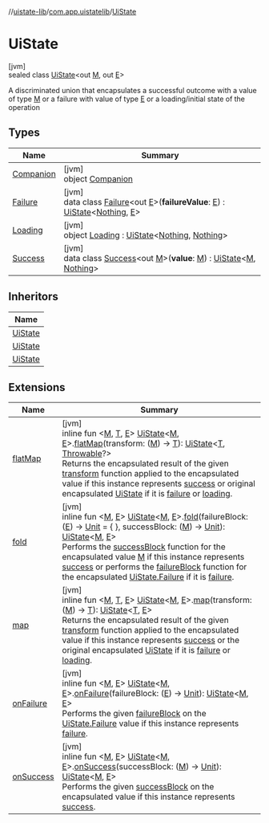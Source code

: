 //[uistate-lib](../../../index.md)/[com.app.uistatelib](../index.md)/[UiState](index.md)

# UiState

[jvm]\
sealed class [UiState](index.md)<out [M](index.md), out [E](index.md)>

A discriminated union that encapsulates a successful outcome with a value of type [M](index.md) or a failure with value of type [E](index.md) or a loading/initial state of the operation

## Types

| Name | Summary |
|---|---|
| [Companion](-companion/index.md) | [jvm]<br>object [Companion](-companion/index.md) |
| [Failure](-failure/index.md) | [jvm]<br>data class [Failure](-failure/index.md)<out [E](-failure/index.md)>(**failureValue**: [E](-failure/index.md)) : [UiState](index.md)<[Nothing](https://kotlinlang.org/api/latest/jvm/stdlib/kotlin/-nothing/index.html), [E](-failure/index.md)> |
| [Loading](-loading/index.md) | [jvm]<br>object [Loading](-loading/index.md) : [UiState](index.md)<[Nothing](https://kotlinlang.org/api/latest/jvm/stdlib/kotlin/-nothing/index.html), [Nothing](https://kotlinlang.org/api/latest/jvm/stdlib/kotlin/-nothing/index.html)> |
| [Success](-success/index.md) | [jvm]<br>data class [Success](-success/index.md)<out [M](-success/index.md)>(**value**: [M](-success/index.md)) : [UiState](index.md)<[M](-success/index.md), [Nothing](https://kotlinlang.org/api/latest/jvm/stdlib/kotlin/-nothing/index.html)> |

## Inheritors

| Name |
|---|
| [UiState](-success/index.md) |
| [UiState](-loading/index.md) |
| [UiState](-failure/index.md) |

## Extensions

| Name | Summary |
|---|---|
| [flatMap](../flat-map.md) | [jvm]<br>inline fun <[M](../flat-map.md), [T](../flat-map.md), [E](../flat-map.md)> [UiState](index.md)<[M](../flat-map.md), [E](../flat-map.md)>.[flatMap](../flat-map.md)(transform: ([M](../flat-map.md)) -> [T](../flat-map.md)): [UiState](index.md)<[T](../flat-map.md), [Throwable](https://kotlinlang.org/api/latest/jvm/stdlib/kotlin/-throwable/index.html)?><br>Returns the encapsulated result of the given [transform](../flat-map.md) function applied to the encapsulated value if this instance represents [success](-success/index.md) or original encapsulated [UiState](index.md) if it is [failure](-failure/index.md) or [loading](-loading/index.md). |
| [fold](../fold.md) | [jvm]<br>inline fun <[M](../fold.md), [E](../fold.md)> [UiState](index.md)<[M](../fold.md), [E](../fold.md)>.[fold](../fold.md)(failureBlock: ([E](../fold.md)) -> [Unit](https://kotlinlang.org/api/latest/jvm/stdlib/kotlin/-unit/index.html) = { }, successBlock: ([M](../fold.md)) -> [Unit](https://kotlinlang.org/api/latest/jvm/stdlib/kotlin/-unit/index.html)): [UiState](index.md)<[M](../fold.md), [E](../fold.md)><br>Performs the [successBlock](../fold.md) function for the encapsulated value [M](../fold.md) if this instance represents [success](-success/index.md) or performs the [failureBlock](../fold.md) function for the encapsulated [UiState.Failure](-failure/index.md) if it is [failure](-failure/index.md). |
| [map](../map.md) | [jvm]<br>inline fun <[M](../map.md), [T](../map.md), [E](../map.md)> [UiState](index.md)<[M](../map.md), [E](../map.md)>.[map](../map.md)(transform: ([M](../map.md)) -> [T](../map.md)): [UiState](index.md)<[T](../map.md), [E](../map.md)><br>Returns the encapsulated result of the given [transform](../map.md) function applied to the encapsulated value if this instance represents [success](-success/index.md) or the original encapsulated [UiState](index.md) if it is [failure](-failure/index.md) or [loading](-loading/index.md). |
| [onFailure](../on-failure.md) | [jvm]<br>inline fun <[M](../on-failure.md), [E](../on-failure.md)> [UiState](index.md)<[M](../on-failure.md), [E](../on-failure.md)>.[onFailure](../on-failure.md)(failureBlock: ([E](../on-failure.md)) -> [Unit](https://kotlinlang.org/api/latest/jvm/stdlib/kotlin/-unit/index.html)): [UiState](index.md)<[M](../on-failure.md), [E](../on-failure.md)><br>Performs the given [failureBlock](../on-failure.md) on the [UiState.Failure](-failure/index.md) value if this instance represents [failure](-failure/index.md). |
| [onSuccess](../on-success.md) | [jvm]<br>inline fun <[M](../on-success.md), [E](../on-success.md)> [UiState](index.md)<[M](../on-success.md), [E](../on-success.md)>.[onSuccess](../on-success.md)(successBlock: ([M](../on-success.md)) -> [Unit](https://kotlinlang.org/api/latest/jvm/stdlib/kotlin/-unit/index.html)): [UiState](index.md)<[M](../on-success.md), [E](../on-success.md)><br>Performs the given [successBlock](../on-success.md) on the encapsulated value if this instance represents [success](-success/index.md). |
